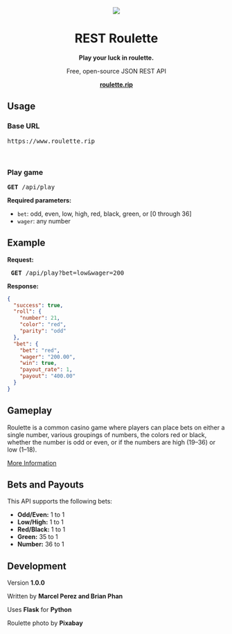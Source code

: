 <center>
<img src="/static/assets/img/background/bg.jpg" />

# REST Roulette
<b>Play your luck in roulette.</b>

Free, open-source JSON REST API

<b>[roulette.rip](http://roulette.rip)</b>
</center>

## Usage
### Base URL
<pre>https://www.roulette.rip</pre>
<br>

### Play game
<pre><b>GET</b> /api/play</pre>

<b>Required parameters:</b>
- `bet`: odd, even, low, high, red, black, green, or [0 through 36]
- `wager`: any number

## Example
<b>Request:</b>
<pre> <b>GET</b> /api/play?bet=low&wager=200</pre>
<b>Response:</b>
```json
{
  "success": true, 
  "roll": {
    "number": 21, 
    "color": "red", 
    "parity": "odd"
  }, 
  "bet": {
    "bet": "red", 
    "wager": "200.00", 
    "win": true, 
    "payout_rate": 1, 
    "payout": "400.00"
  }
}
```

## Gameplay
Roulette is a common casino game where players can place bets on either a single number, various groupings of numbers, the colors red or black, whether the number is odd or even, or if the numbers are high (19–36) or low (1–18).

[More Information](https://en.wikipedia.org/wiki/Roulette)

## Bets and Payouts
This API supports the following bets:
- <b>Odd/Even:</b> 1 to 1
- <b>Low/High:</b> 1 to 1
- <b>Red/Black:</b> 1 to 1
- <b>Green:</b> 35 to 1
- <b>Number:</b> 36 to 1


## Development
Version <b>1.0.0</b>

Written by <b>Marcel Perez and Brian Phan</b>

Uses <b>Flask</b> for <b>Python</b>

Roulette photo by <b>Pixabay</b>
